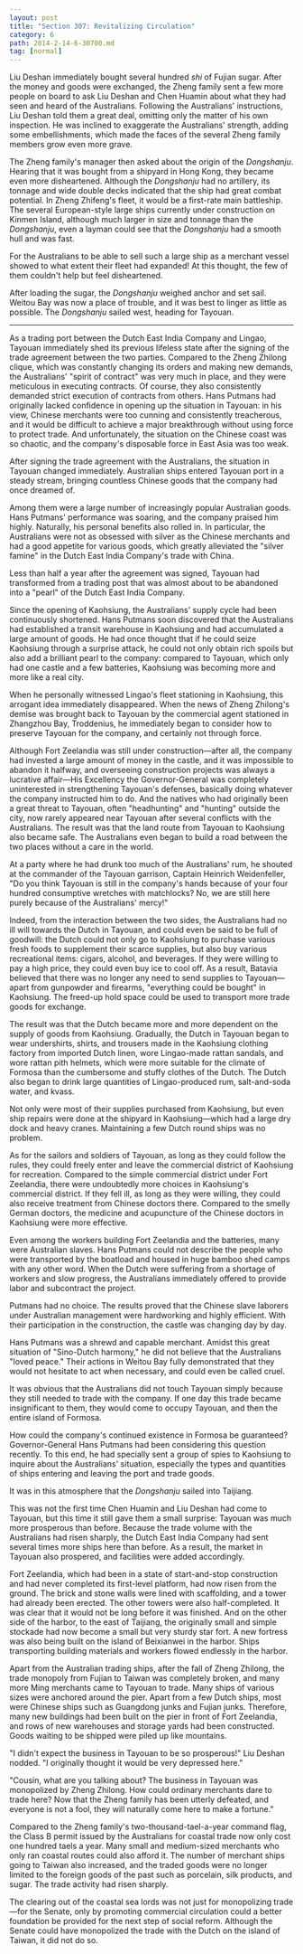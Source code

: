 ```yaml
---
layout: post
title: "Section 307: Revitalizing Circulation"
category: 6
path: 2014-2-14-6-30700.md
tag: [normal]
---
```


Liu Deshan immediately bought several hundred *shi* of Fujian sugar. After the money and goods were exchanged, the Zheng family sent a few more people on board to ask Liu Deshan and Chen Huamin about what they had seen and heard of the Australians. Following the Australians' instructions, Liu Deshan told them a great deal, omitting only the matter of his own inspection. He was inclined to exaggerate the Australians' strength, adding some embellishments, which made the faces of the several Zheng family members grow even more grave.

The Zheng family's manager then asked about the origin of the *Dongshanju*. Hearing that it was bought from a shipyard in Hong Kong, they became even more disheartened. Although the *Dongshanju* had no artillery, its tonnage and wide double decks indicated that the ship had great combat potential. In Zheng Zhifeng's fleet, it would be a first-rate main battleship. The several European-style large ships currently under construction on Kinmen Island, although much larger in size and tonnage than the *Dongshanju*, even a layman could see that the *Dongshanju* had a smooth hull and was fast.

For the Australians to be able to sell such a large ship as a merchant vessel showed to what extent their fleet had expanded! At this thought, the few of them couldn't help but feel disheartened.

After loading the sugar, the *Dongshanju* weighed anchor and set sail. Weitou Bay was now a place of trouble, and it was best to linger as little as possible. The *Dongshanju* sailed west, heading for Tayouan.

***

As a trading port between the Dutch East India Company and Lingao, Tayouan immediately shed its previous lifeless state after the signing of the trade agreement between the two parties. Compared to the Zheng Zhilong clique, which was constantly changing its orders and making new demands, the Australians' "spirit of contract" was very much in place, and they were meticulous in executing contracts. Of course, they also consistently demanded strict execution of contracts from others. Hans Putmans had originally lacked confidence in opening up the situation in Tayouan: in his view, Chinese merchants were too cunning and consistently treacherous, and it would be difficult to achieve a major breakthrough without using force to protect trade. And unfortunately, the situation on the Chinese coast was so chaotic, and the company's disposable force in East Asia was too weak.

After signing the trade agreement with the Australians, the situation in Tayouan changed immediately. Australian ships entered Tayouan port in a steady stream, bringing countless Chinese goods that the company had once dreamed of.

Among them were a large number of increasingly popular Australian goods. Hans Putmans' performance was soaring, and the company praised him highly. Naturally, his personal benefits also rolled in. In particular, the Australians were not as obsessed with silver as the Chinese merchants and had a good appetite for various goods, which greatly alleviated the "silver famine" in the Dutch East India Company's trade with China.

Less than half a year after the agreement was signed, Tayouan had transformed from a trading post that was almost about to be abandoned into a "pearl" of the Dutch East India Company.

Since the opening of Kaohsiung, the Australians' supply cycle had been continuously shortened. Hans Putmans soon discovered that the Australians had established a transit warehouse in Kaohsiung and had accumulated a large amount of goods. He had once thought that if he could seize Kaohsiung through a surprise attack, he could not only obtain rich spoils but also add a brilliant pearl to the company: compared to Tayouan, which only had one castle and a few batteries, Kaohsiung was becoming more and more like a real city.

When he personally witnessed Lingao's fleet stationing in Kaohsiung, this arrogant idea immediately disappeared. When the news of Zheng Zhilong's demise was brought back to Tayouan by the commercial agent stationed in Zhangzhou Bay, Troddenius, he immediately began to consider how to preserve Tayouan for the company, and certainly not through force.

Although Fort Zeelandia was still under construction—after all, the company had invested a large amount of money in the castle, and it was impossible to abandon it halfway, and overseeing construction projects was always a lucrative affair—His Excellency the Governor-General was completely uninterested in strengthening Tayouan's defenses, basically doing whatever the company instructed him to do. And the natives who had originally been a great threat to Tayouan, often "headhunting" and "hunting" outside the city, now rarely appeared near Tayouan after several conflicts with the Australians. The result was that the land route from Tayouan to Kaohsiung also became safe. The Australians even began to build a road between the two places without a care in the world.

At a party where he had drunk too much of the Australians' rum, he shouted at the commander of the Tayouan garrison, Captain Heinrich Weidenfeller, "Do you think Tayouan is still in the company's hands because of your four hundred consumptive wretches with matchlocks? No, we are still here purely because of the Australians' mercy!"

Indeed, from the interaction between the two sides, the Australians had no ill will towards the Dutch in Tayouan, and could even be said to be full of goodwill: the Dutch could not only go to Kaohsiung to purchase various fresh foods to supplement their scarce supplies, but also buy various recreational items: cigars, alcohol, and beverages. If they were willing to pay a high price, they could even buy ice to cool off. As a result, Batavia believed that there was no longer any need to send supplies to Tayouan—apart from gunpowder and firearms, "everything could be bought" in Kaohsiung. The freed-up hold space could be used to transport more trade goods for exchange.

The result was that the Dutch became more and more dependent on the supply of goods from Kaohsiung. Gradually, the Dutch in Tayouan began to wear undershirts, shirts, and trousers made in the Kaohsiung clothing factory from imported Dutch linen, wore Lingao-made rattan sandals, and wore rattan pith helmets, which were more suitable for the climate of Formosa than the cumbersome and stuffy clothes of the Dutch. The Dutch also began to drink large quantities of Lingao-produced rum, salt-and-soda water, and kvass.

Not only were most of their supplies purchased from Kaohsiung, but even ship repairs were done at the shipyard in Kaohsiung—which had a large dry dock and heavy cranes. Maintaining a few Dutch round ships was no problem.

As for the sailors and soldiers of Tayouan, as long as they could follow the rules, they could freely enter and leave the commercial district of Kaohsiung for recreation. Compared to the simple commercial district under Fort Zeelandia, there were undoubtedly more choices in Kaohsiung's commercial district. If they fell ill, as long as they were willing, they could also receive treatment from Chinese doctors there. Compared to the smelly German doctors, the medicine and acupuncture of the Chinese doctors in Kaohsiung were more effective.

Even among the workers building Fort Zeelandia and the batteries, many were Australian slaves. Hans Putmans could not describe the people who were transported by the boatload and housed in huge bamboo shed camps with any other word. When the Dutch were suffering from a shortage of workers and slow progress, the Australians immediately offered to provide labor and subcontract the project.

Putmans had no choice. The results proved that the Chinese slave laborers under Australian management were hardworking and highly efficient. With their participation in the construction, the castle was changing day by day.

Hans Putmans was a shrewd and capable merchant. Amidst this great situation of "Sino-Dutch harmony," he did not believe that the Australians "loved peace." Their actions in Weitou Bay fully demonstrated that they would not hesitate to act when necessary, and could even be called cruel.

It was obvious that the Australians did not touch Tayouan simply because they still needed to trade with the company. If one day this trade became insignificant to them, they would come to occupy Tayouan, and then the entire island of Formosa.

How could the company's continued existence in Formosa be guaranteed? Governor-General Hans Putmans had been considering this question recently. To this end, he had specially sent a group of spies to Kaohsiung to inquire about the Australians' situation, especially the types and quantities of ships entering and leaving the port and trade goods.

It was in this atmosphere that the *Dongshanju* sailed into Taijiang.

This was not the first time Chen Huamin and Liu Deshan had come to Tayouan, but this time it still gave them a small surprise: Tayouan was much more prosperous than before. Because the trade volume with the Australians had risen sharply, the Dutch East India Company had sent several times more ships here than before. As a result, the market in Tayouan also prospered, and facilities were added accordingly.

Fort Zeelandia, which had been in a state of start-and-stop construction and had never completed its first-level platform, had now risen from the ground. The brick and stone walls were lined with scaffolding, and a tower had already been erected. The other towers were also half-completed. It was clear that it would not be long before it was finished. And on the other side of the harbor, to the east of Taijiang, the originally small and simple stockade had now become a small but very sturdy star fort. A new fortress was also being built on the island of Beixianwei in the harbor. Ships transporting building materials and workers flowed endlessly in the harbor.

Apart from the Australian trading ships, after the fall of Zheng Zhilong, the trade monopoly from Fujian to Taiwan was completely broken, and many more Ming merchants came to Tayouan to trade. Many ships of various sizes were anchored around the pier. Apart from a few Dutch ships, most were Chinese ships such as Guangdong junks and Fujian junks. Therefore, many new buildings had been built on the pier in front of Fort Zeelandia, and rows of new warehouses and storage yards had been constructed. Goods waiting to be shipped were piled up like mountains.

"I didn't expect the business in Tayouan to be so prosperous!" Liu Deshan nodded. "I originally thought it would be very depressed here."

"Cousin, what are you talking about? The business in Tayouan was monopolized by Zheng Zhilong. How could ordinary merchants dare to trade here? Now that the Zheng family has been utterly defeated, and everyone is not a fool, they will naturally come here to make a fortune."

Compared to the Zheng family's two-thousand-tael-a-year command flag, the Class B permit issued by the Australians for coastal trade now only cost one hundred taels a year. Many small and medium-sized merchants who only ran coastal routes could also afford it. The number of merchant ships going to Taiwan also increased, and the traded goods were no longer limited to the foreign goods of the past such as porcelain, silk products, and sugar. The trade activity had risen sharply.

The clearing out of the coastal sea lords was not just for monopolizing trade—for the Senate, only by promoting commercial circulation could a better foundation be provided for the next step of social reform. Although the Senate could have monopolized the trade with the Dutch on the island of Taiwan, it did not do so.